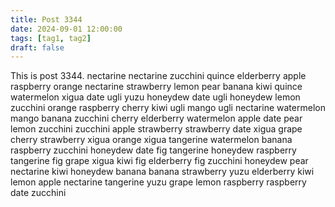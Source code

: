 ```yaml
---
title: Post 3344
date: 2024-09-01 12:00:00
tags: [tag1, tag2]
draft: false
---
```

This is post 3344.
nectarine
nectarine
zucchini
quince
elderberry
apple
raspberry
orange
nectarine
strawberry
lemon
pear
banana
kiwi
quince
watermelon
xigua
date
ugli
yuzu
honeydew
date
ugli
honeydew
lemon
zucchini
orange
raspberry
cherry
kiwi
ugli
mango
ugli
nectarine
watermelon
mango
banana
zucchini
cherry
elderberry
watermelon
apple
date
pear
lemon
zucchini
zucchini
apple
strawberry
strawberry
date
xigua
grape
cherry
strawberry
xigua
orange
xigua
tangerine
watermelon
banana
raspberry
zucchini
honeydew
date
fig
tangerine
honeydew
raspberry
tangerine
fig
grape
xigua
kiwi
fig
elderberry
fig
zucchini
honeydew
pear
nectarine
kiwi
honeydew
banana
banana
strawberry
yuzu
elderberry
kiwi
lemon
apple
nectarine
tangerine
yuzu
grape
lemon
raspberry
raspberry
date
zucchini
